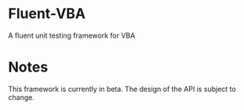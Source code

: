 # Fluent-VBA
A fluent unit testing framework for VBA

# Notes
This framework is currently in beta. The design of the API is subject to change.
